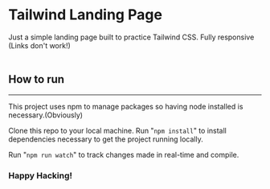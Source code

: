 # Tailwind Landing Page

Just a simple landing page built to practice Tailwind CSS. Fully responsive
(Links don't work!)
<br/>
<br/>

## How to run

---

This project uses npm to manage packages so having node installed is necessary.(Obviously)

Clone this repo to your local machine.
Run "`npm install`" to install dependencies necessary to get the project running locally.

Run  "``npm run watch``" to track changes made in real-time and compile.


### Happy Hacking!